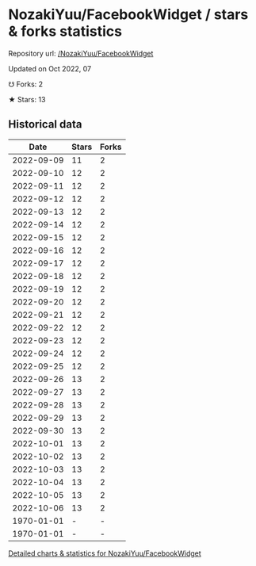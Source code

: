 # NozakiYuu/FacebookWidget / stars & forks statistics

Repository url: [/NozakiYuu/FacebookWidget](https://github.com/NozakiYuu/FacebookWidget)

Updated on Oct 2022, 07

☋ Forks: 2

★ Stars: 13

## Historical data
| Date | Stars | Forks |
|------|-------|-------|
| 2022-09-09 | 11 | 2 | 
| 2022-09-10 | 12 | 2 | 
| 2022-09-11 | 12 | 2 | 
| 2022-09-12 | 12 | 2 | 
| 2022-09-13 | 12 | 2 | 
| 2022-09-14 | 12 | 2 | 
| 2022-09-15 | 12 | 2 | 
| 2022-09-16 | 12 | 2 | 
| 2022-09-17 | 12 | 2 | 
| 2022-09-18 | 12 | 2 | 
| 2022-09-19 | 12 | 2 | 
| 2022-09-20 | 12 | 2 | 
| 2022-09-21 | 12 | 2 | 
| 2022-09-22 | 12 | 2 | 
| 2022-09-23 | 12 | 2 | 
| 2022-09-24 | 12 | 2 | 
| 2022-09-25 | 12 | 2 | 
| 2022-09-26 | 13 | 2 | 
| 2022-09-27 | 13 | 2 | 
| 2022-09-28 | 13 | 2 | 
| 2022-09-29 | 13 | 2 | 
| 2022-09-30 | 13 | 2 | 
| 2022-10-01 | 13 | 2 | 
| 2022-10-02 | 13 | 2 | 
| 2022-10-03 | 13 | 2 | 
| 2022-10-04 | 13 | 2 | 
| 2022-10-05 | 13 | 2 | 
| 2022-10-06 | 13 | 2 | 
| 1970-01-01 | - | - | 
| 1970-01-01 | - | - | 


[Detailed charts & statistics for NozakiYuu/FacebookWidget](https://reviewgithub.com/rep/NozakiYuu/FacebookWidget)
